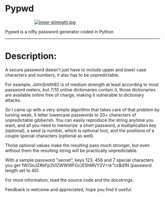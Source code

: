 # Pypwd
                          [![inner-strength.jpg](https://s13.postimg.org/878e7cf13/inner-strength.jpg)](https://postimg.org/image/bqubx5hqr/)

Pypwd is a nifty password generator coded in Python
_______________________________________________________________________________

# Description:
A secure password doesn't just have to include upper and lower case characters and numbers, it also has to be unpredictable.

For example, JohnSmith82 is of medium strength at least according to most password meters, but 7/10 online dictionaries contain it, those dictionaries are available online free of charge, making it vulnerable to dictionary attacks.

So I came up with a very simple algorithm that takes care of that problem by turning weak, 5 letter lowercase passwords to 20+ characters of unpredictable gibberish. You can easily reproduce the string anytime you want, and all you need to memorize: a short password, a multiplication key (optional), a seed (a number, which is optional too), and the positions of a couple special characters (optional as well).

Those optional values make the resulting pass much stronger, but even without them the resulting string will be practically unpredictable.

With a sample password "secret", keys 123, 456 and 7 special characters you get 1W/SnJZ#bFp3VlZWWWFGc}E5hMVY2V>\k"cx$d1N (password length set to 40).

For more information, read the source code and the docstrings.

Feedback is welcome and appreciated, hope you find it useful.
